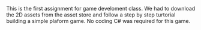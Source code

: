 This is the first assignment for game develoment class. We had to download the 2D assets from the asset store and follow a step by step turtorial building a simple plaform game. No coding C# was required for this game.

